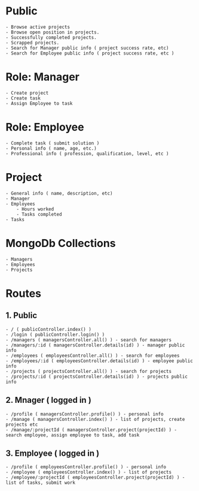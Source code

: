 # Public 
    - Browse active projects
    - Browse open position in projects.
    - Successfully completed projects.
    - Scrapped projects.
    - Search for Manager public info ( project success rate, etc)
    - Search for Employee public info ( project success rate, etc )

# Role: Manager
    - Create project
    - Create task
    - Assign Employee to task

# Role: Employee
    - Complete task ( submit solution )
    - Personal info ( name, age, etc.)
    - Professional info ( profession, qualification, level, etc )

# Project
    - General info ( name, description, etc)
    - Manager
    - Employees 
        - Hours worked
        - Tasks completed
    - Tasks

# MongoDb Collections
    - Managers
    - Employees
    - Projects
    
# Routes
## 1. Public
    - / ( publicController.index() )
    - /login ( publicController.login() )
    - /managers ( managersController.all() ) - search for managers
    - /managers/:id ( managersController.details(id) ) - manager public info  
    - /employees ( employeesController.all() ) - search for employees
    - /employees/:id ( employeesController.details(id) ) - employee public info    
    - /projects ( projectsController.all() ) - search for projects
    - /projects/:id ( projectsController.details(id) ) - projects public info    

## 2. Mnager ( logged in )
    - /profile ( managersController.profile() ) - personal info
    - /manage ( managersController.index() ) - list of projects, create projects etc
    - /manage/:projectId ( managersController.project(projectId) ) - search employee, assign employee to task, add task

## 3. Employee ( logged in )
    - /profile ( employeesController.profile() ) - personal info
    - /employee ( employeesController.index() ) - list of projects
    - /employee/:projectId ( employeesController.project(projectId) ) - list of tasks, submit work